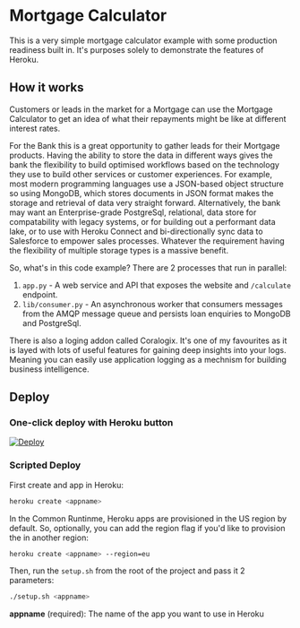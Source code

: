 # Mortgage Calculator

This is a very simple mortgage calculator example with some production readiness built in. It's purposes solely to demonstrate the features of Heroku.

## How it works

Customers or leads in the market for a Mortgage can use the Mortgage Calculator to get an idea of what their repayments might be like at different interest rates.

For the Bank this is a great opportunity to gather leads for their Mortgage products. Having the ability to store the data in different ways gives the bank the flexibility to build optimised workflows based on the technology they use to build other services or customer experiences. For example, most modern programming languages use a JSON-based object structure so using MongoDB, which stores documents in JSON format makes the storage and retrieval of data very straight forward. Alternatively, the bank may want an Enterprise-grade PostgreSql, relational, data store for compatability with legacy systems, or for building out a performant data lake, or to use with Heroku Connect and bi-directionally sync data to Salesforce to empower sales processes. Whatever the requirement having the flexibility of multiple storage types is a massive benefit.

So, what's in this code example? There are 2 processes that run in parallel: 

1. `app.py` - A web service and API that exposes the website and `/calculate` endpoint.
2. `lib/consumer.py` - An asynchronous worker that consumers messages from the AMQP message queue and persists loan enquiries to MongoDB and PostgreSql.

There is also a loging addon called Coralogix. It's one of my favourites as it is layed with lots of useful features for gaining deep insights into your logs. Meaning you can easily use application logging as a mechnism for building business intelligence.

## Deploy
### One-click deploy with Heroku button

[![Deploy](https://www.herokucdn.com/deploy/button.svg)](https://heroku.com/deploy?template=https://github.com/travega/mortgage-calculator)

### Scripted Deploy

First create and app in Heroku:

```bash
heroku create <appname>
```

In the Common Runtinme, Heroku apps are provisioned in the US region by default. So, optionally, you can add the region flag if you'd like to provision the in another region:

```bash
heroku create <appname> --region=eu
```

Then, run the `setup.sh` from the root of the project and pass it 2 parameters:

```bash
./setup.sh <appname>
```

**appname** (required): The name of the app you want to use in Heroku
